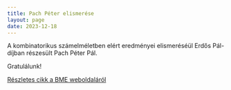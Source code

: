 ```yaml
---
title: Pach Péter elismerése
layout: page 
date: 2023-12-18
---
```


A kombinatorikus számelméletben elért eredményei elismeréséül Erdős Pál-díjban részesült Pach Péter Pál.

Gratulálunk!

[Részletes cikk a BME weboldaláról](https://www.bme.hu/hirek/20231207/Ujra_muegyetemi_matematikus_kapott_Erdos_Pal_dijat)

